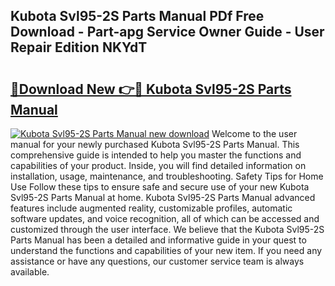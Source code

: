## Kubota Svl95-2S Parts Manual PDf Free Download - Part-apg Service Owner Guide - User Repair Edition NKYdT

# <h2><a href="http://bc38286.oget.top/?id=Kubota+Svl95-2S+Parts+Manual">🔗Download New 👉🔴 Kubota Svl95-2S Parts Manual</a></h2>

[![Kubota Svl95-2S Parts Manual new download](https://i.imgur.com/5g1atiW.png)](http://bc38286.oget.top/?id=Kubota+Svl95-2S+Parts+Manual)
Welcome to the user manual for your newly purchased Kubota Svl95-2S Parts Manual. This comprehensive guide is intended to help you master the functions and capabilities of your product. Inside, you will find detailed information on installation, usage, maintenance, and troubleshooting. Safety Tips for Home Use Follow these tips to ensure safe and secure use of your new Kubota Svl95-2S Parts Manual at home. Kubota Svl95-2S Parts Manual advanced features include augmented reality, customizable profiles, automatic software updates, and voice recognition, all of which can be accessed and customized through the user interface. We believe that the Kubota Svl95-2S Parts Manual has been a detailed and informative guide in your quest to understand the functions and capabilities of your new item. If you need any assistance or have any questions, our customer service team is always available.
